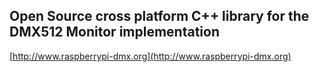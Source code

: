 ## Open Source cross platform C++ library for the DMX512 Monitor implementation ##

[http://www.raspberrypi-dmx.org](http://www.raspberrypi-dmx.org)

